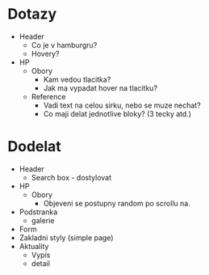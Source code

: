 # Dotazy

- Header
	- Co je v hamburgru?
	- Hovery?
- HP
	- Obory
		- Kam vedou tlacitka?
		- Jak ma vypadat hover na tlacitku?
	- Reference
		- Vadi text na celou sirku, nebo se muze nechat?
		- Co maji delat jednotlive bloky? (3 tecky atd.)


# Dodelat
- Header
	- Search box - dostylovat
- HP
	- Obory
		- Objeveni se postupny random po scrollu na.
- Podstranka
	- galerie
- Form
- Zakladni styly (simple page)
- Aktuality
	- Vypis
	- detail

